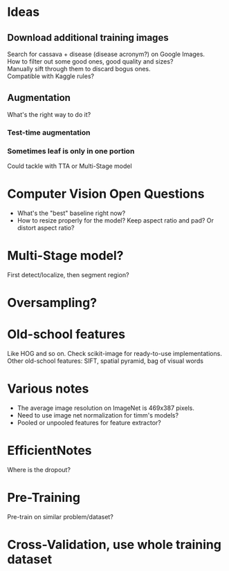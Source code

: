 # Ideas
## Download additional training images
Search for cassava + disease (disease acronym?) on Google Images. \
How to filter out some good ones, good quality and sizes? \
Manually sift through them to discard bogus ones. \
Compatible with Kaggle rules?

## Augmentation
What's the right way to do it?

### Test-time augmentation

### Sometimes leaf is only in one portion
Could tackle with TTA or Multi-Stage model

# Computer Vision Open Questions
* What's the "best" baseline right now?
* How to resize properly for the model? Keep aspect ratio and pad? Or distort aspect ratio?

# Multi-Stage model?
First detect/localize, then segment region?

# Oversampling?

# Old-school features
Like HOG and so on. Check scikit-image for ready-to-use implementations.
Other old-school features: SIFT, spatial pyramid, bag of visual words

# Various notes
* The average image resolution on ImageNet is 469x387 pixels.
* Need to use image net normalization for timm's models?
* Pooled or unpooled features for feature extractor?

# EfficientNotes
Where is the dropout?

# Pre-Training
Pre-train on similar problem/dataset?

# Cross-Validation, use whole training dataset